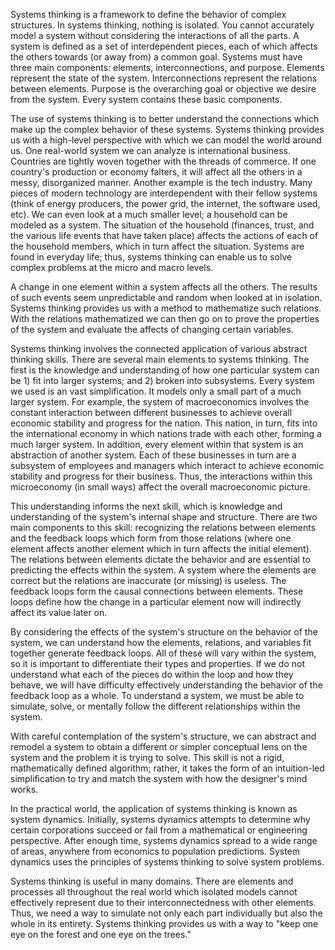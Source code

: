 Systems thinking is a framework to define the behavior of complex structures. In systems thinking, nothing is isolated.  You cannot accurately model a system without considering the interactions of all the parts. A system is defined as a set of interdependent pieces, each of which affects the others towards (or away from) a common goal. Systems must have three main components: elements, interconnections, and purpose. Elements represent the state of the system. Interconnections represent the relations between elements. Purpose is the overarching goal or objective we desire from the system. Every system contains these basic components. 

The use of systems thinking is to better understand the connections which make up the complex behavior of these systems. Systems thinking provides us with a high-level perspective with which we can model the world around us. One real-world system we can analyze is international business. Countries are tightly woven together with the threads of commerce. If one country's production or economy falters, it will affect all the others in a messy, disorganized manner. Another example is the tech industry. Many pieces of modern technology are interdependent with their fellow systems (think of energy producers, the power grid, the internet, the software used, etc). We can even look at a much smaller level; a household can be modeled as a system. The situation of the household (finances, trust, and the various life events that have taken place) affects the actions of each of the household members, which in turn affect the situation. Systems are found in everyday life; thus, systems thinking can enable us to solve complex problems at the micro and macro levels.

A change in one element within a system affects all the others. The results of such events seem unpredictable and random when looked at in isolation. Systems thinking provides us with a method to mathematize such relations. With the relations mathematized we can then go on to prove the properties of the system and evaluate the affects of changing certain variables.

Systems thinking involves the connected application of various abstract thinking skills. There are several main elements to systems thinking. The first is the knowledge and understanding of how one particular system can be 1) fit into larger systems; and 2) broken into subsystems. Every system we used is an vast simplification. It models only a small part of a much larger system. For example, the system of macroeconomics involves the constant interaction between different businesses to achieve overall economic stability and progress for the nation. This nation, in turn, fits into the international economy in which nations trade with each other, forming a much larger system. In addition, every element within that system is an abstraction of another system. Each of these businesses in turn are a subsystem of employees and managers which interact to achieve economic stability and progress for their business. Thus, the interactions within this microeconomy (in small ways) affect the overall macroeconomic picture. 

This understanding informs the next skill, which is knowledge and understanding of the system's internal shape and structure. There are two main components to this skill: recognizing the relations between elements and the feedback loops which form from those relations (where one element affects another element which in turn affects the initial element). The relations between elements dictate the behavior and are essential to predicting the effects within the system. A system where the elements are correct but the relations are inaccurate (or missing) is useless. The feedback loops form the causal connections between elements. These loops define how the change in a particular element now will indirectly affect its value later on.

By considering the effects of the system's structure on the behavior of the system, we can understand how the elements, relations, and variables fit together generate feedback loops. All of these will vary within the system, so it is important to differentiate their types and properties. If we do not understand what each of the pieces do within the loop and how they behave, we will have difficulty effectively understanding the behavior of the feedback loop as a whole. To understand a system, we must be able to simulate, solve, or mentally follow the different relationships within the system.

With careful contemplation of the system's structure, we can abstract and remodel a system to obtain a different or simpler conceptual lens on the system and the problem it is trying to solve. This skill is not a rigid, mathematically defined algorithm; rather, it takes the form of an intuition-led simplification to try and match the system with how the designer's mind works.

In the practical world, the application of systems thinking is known as system dynamics. Initially, systems dynamics attempts to determine why certain corporations succeed or fail from a mathematical or engineering perspective. After enough time, systems dynamics spread to a wide range of areas, anywhere from economics to population predictions. System dynamics uses the principles of systems thinking to solve system problems.

Systems thinking is useful in many domains. There are elements and processes all throughout the real world which isolated models cannot effectively represent due to their interconnectedness with other elements. Thus, we need a way to simulate not only each part individually but also the whole in its entirety. Systems thinking provides us with a way to "keep one eye on the forest and one eye on the trees."



